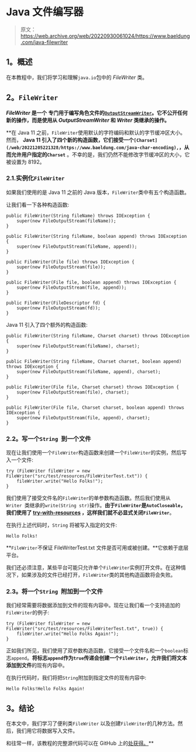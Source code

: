# Java 文件编写器

> 原文：<https://web.archive.org/web/20220930061024/https://www.baeldung.com/java-filewriter>

## **1。概述**

在本教程中，我们将学习和理解`java.io`包中的 *FileWriter* 类。

## **2。`FileWriter`**

***FileWriter* 是一个** **专门用于编写角色文件的**[**`OutputStreamWriter`**](/web/20221205221328/https://www.baeldung.com/java-outputstream)**。它不公开任何新的操作，而是使用从 *OutputStreamWriter* 和 *Writer* 类继承的操作。**

 **在 Java 11 之前，`FileWriter`使用默认的字符编码和默认的字节缓冲区大小。然而， **Java 11 引入了四个新的构造函数，它们接受一个`[Charset](/web/20221205221328/https://www.baeldung.com/java-char-encoding),`，从而允许用户指定的`Charset`** 。不幸的是，我们仍然不能修改字节缓冲区的大小，它被设置为 8192。

### 2.1.实例化`FileWriter`

如果我们使用的是 Java 11 之前的 Java 版本，`FileWriter`类中有五个构造函数。

让我们看一下各种构造函数:

```
public FileWriter(String fileName) throws IOException {
    super(new FileOutputStream(fileName));
}

public FileWriter(String fileName, boolean append) throws IOException {
    super(new FileOutputStream(fileName, append));
}

public FileWriter(File file) throws IOException {
    super(new FileOutputStream(file));
}

public FileWriter(File file, boolean append) throws IOException {
    super(new FileOutputStream(file, append));
}

public FileWriter(FileDescriptor fd) {
    super(new FileOutputStream(fd));
}
```

Java 11 引入了四个额外的构造函数:

```
public FileWriter(String fileName, Charset charset) throws IOException {
    super(new FileOutputStream(fileName), charset);
}

public FileWriter(String fileName, Charset charset, boolean append) throws IOException {
    super(new FileOutputStream(fileName, append), charset);
}

public FileWriter(File file, Charset charset) throws IOException {
    super(new FileOutputStream(file), charset);
}

public FileWriter(File file, Charset charset, boolean append) throws IOException {
    super(new FileOutputStream(file, append), charset);
}
```

### **2.2。写一个`String `到一个文件**

现在让我们使用一个`FileWriter`构造函数来创建一个`FileWriter`的实例，然后写入一个文件:

```
try (FileWriter fileWriter = new FileWriter("src/test/resources/FileWriterTest.txt")) {
    fileWriter.write("Hello Folks!");
}
```

我们使用了接受文件名的`FileWriter`的单参数构造函数。然后我们使用从`Writer `类继承的`write(String str)`操作。**由于`FileWriter`是`AutoCloseable`，我们使用了 [try-with-resources](/web/20221205221328/https://www.baeldung.com/java-try-with-resources) ，这样我们就不必显式关闭`FileWriter`**。

在执行上述代码时，`String` 将被写入指定的文件:

```
Hello Folks!
```

**`FileWriter`不保证 FileWriterTest.txt 文件是否可用或被创建。**它依赖于底层平台。

我们还必须注意，某些平台可能只允许单个`FileWriter`实例打开文件。在这种情况下，如果涉及的文件已经打开，`FileWriter`类的其他构造函数将会失败。

### **2.3。将一个`String `附加到一个文件**

我们经常需要将数据添加到文件的现有内容中。现在让我们看一个支持追加的`FileWriter`的例子:

```
try (FileWriter fileWriter = new FileWriter("src/test/resources/FileWriterTest.txt", true)) {
    fileWriter.write("Hello Folks Again!");
}
```

正如我们所见，我们使用了双参数构造函数，它接受一个文件名和一个`boolean`标志`append`。**将标志`append`作为`true`传递会创建一个`FileWriter`，允许我们将文本添加到文件**的现有内容中。

在执行代码时，我们将把`String`附加到指定文件的现有内容中:

```
Hello Folks!Hello Folks Again! 
```

## **3。结论**

在本文中，我们学习了便利类`FileWriter` 以及创建`FileWriter`的几种方法。然后，我们用它将数据写入文件。

和往常一样，该教程的完整源代码可以在 GitHub 上的[处获得。](https://web.archive.org/web/20221205221328/https://github.com/eugenp/tutorials/tree/master/core-java-modules/core-java-io-apis)**